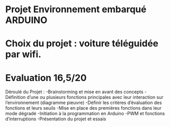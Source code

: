 # Projet Environnement embarqué ARDUINO
# Choix du projet : voiture téléguidée par wifi.

# Evaluation 16,5/20
 
Déroulé du Projet :
-Brainstorming et mise en avant des concepts
-Définition d’une ou plusieurs fonctions principales avec leur interaction sur l’environnement (diagramme pieuvre)
-Définir les critères d’évaluation des fonctions et leurs seuils
-Mise en place des premières fonctions dans leur mode dégradé
-Initiation à la programmation en Arduino
-PWM et fonctions d’interruptions
-Présentation du projet et essais
